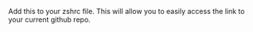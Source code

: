 Add this to your zshrc file. This will allow you to easily access the link to your current github repo.
